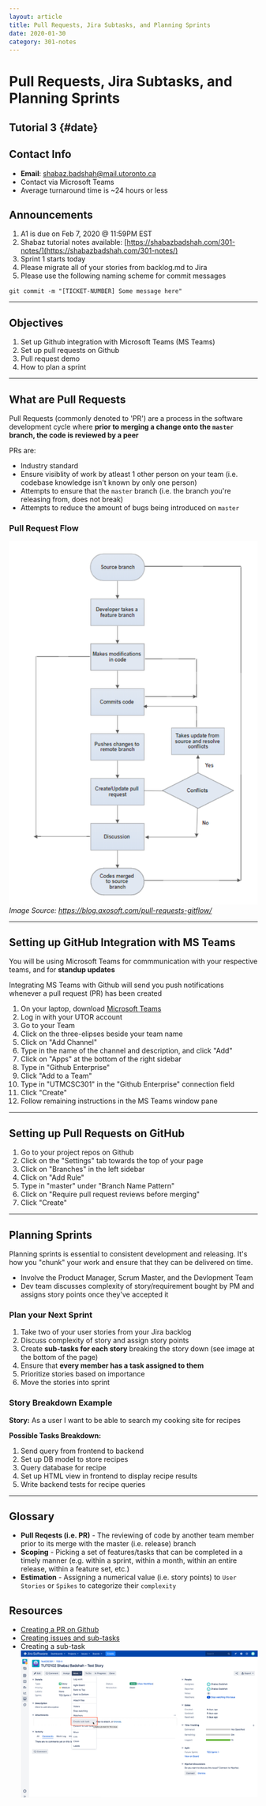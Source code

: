 ```yaml
---
layout: article
title: Pull Requests, Jira Subtasks, and Planning Sprints
date: 2020-01-30
category: 301-notes
---
```


# Pull Requests, Jira Subtasks, and Planning Sprints

Tutorial 3 {#date}
---

## Contact Info

- __Email__: shabaz.badshah@mail.utoronto.ca
- Contact via Microsoft Teams
- Average turnaround time is ~24 hours or less

## Announcements

1. A1 is due on Feb 7, 2020 @ 11:59PM EST
2. Shabaz tutorial notes available: [https://shabazbadshah.com/301-notes/](https://shabazbadshah.com/301-notes/)
3. Sprint 1 starts today
4. Please migrate all of your stories from backlog.md to Jira
5. Please use the following naming scheme for commit messages

```shell
git commit -m "[TICKET-NUMBER] Some message here"
```

---

## Objectives

1. Set up Github integration with Microsoft Teams (MS Teams)
2. Set up pull requests on Github
3. Pull request demo
4. How to plan a sprint

---

## What are Pull Requests

Pull Requests (commonly denoted to 'PR') are a process in the software development cycle where __prior to merging a change onto the `master` branch, the code is reviewed by a peer__

PRs are:

- Industry standard
- Ensure visiblity of work by atleast 1 other person on your team (i.e. codebase knowledge isn't known by only one person)
- Attempts to ensure that the `master` branch (i.e. the branch you're releasing from, does not break)
- Attempts to reduce the amount of bugs being introduced on `master`

### Pull Request Flow

![Pull Request Flow](/assets/notes/301-assets/pull-request-flow.png)
*Image Source: https://blog.axosoft.com/pull-requests-gitflow/*

---

## Setting up GitHub Integration with MS Teams

You will be using Microsoft Teams for commmunication with your respective teams, and for __standup updates__

Integrating MS Teams with Github will send you push notifications whenever a pull request (PR) has been created

1. On your laptop, download [Microsoft Teams](https://teams.microsoft.com/downloads)
2. Log in with your UTOR account
3. Go to your Team
4. Click on the three-elipses beside your team name
5. Click on "Add Channel"
6. Type in the name of the channel and description, and click "Add"
7. Click on "Apps" at the bottom of the right sidebar
8. Type in "Github Enterprise"
9. Click "Add to a Team"
10. Type in "UTMCSC301" in the "Github Enterprise" connection field
11. Click "Create"
12. Follow remaining instructions in the MS Teams window pane

---

## Setting up Pull Requests on GitHub

1. Go to your project repos on Github
2. Click on the "Settings" tab towards the top of your page
3. Click on "Branches" in the left sidebar
4. Click on "Add Rule"
5. Type in "master" under "Branch Name Pattern"
6. Click on "Require pull request reviews before merging"
7. Click "Create"

---

## Planning Sprints

Planning sprints is essential to consistent development and releasing. It's how you "chunk" your work and ensure that they can be delivered on time.

- Involve the Product Manager, Scrum Master, and the Devlopment Team
- Dev team discusses complexity of story/requirement bought by PM and assigns story points once they've accepted it

### Plan your Next Sprint

1. Take two of your user stories from your Jira backlog
2. Discuss complexity of story and assign story points
3. Create __sub-tasks for each story__ breaking the story down (see image at the bottom of the page)
4. Ensure that __every member has a task assigned to them__
5. Prioritize stories based on importance
6. Move the stories into sprint

### Story Breakdown Example

__Story:__ As a user I want to be able to search my cooking site for recipes

__Possible Tasks Breakdown:__

1. Send query from frontend to backend
2. Set up DB model to store recipes
3. Query database for recipe
4. Set up HTML view in frontend to display recipe results
5. Write backend tests for recipe queries

---

## Glossary

- __Pull Reqests (i.e. PR)__ - The reviewing of code by another team member prior to its merge with the master (i.e. release) branch
- __Scoping__ - Picking a set of features/tasks that can be completed in a timely manner (e.g. within a sprint, within a month, within an entire release, within a feature set, etc.)
- __Estimation__ - Assigning a numerical value (i.e. story points) to `User Stories` or `Spikes` to categorize their `complexity`

## Resources

- [Creating a PR on Github](https://help.github.com/en/github/collaborating-with-issues-and-pull-requests/creating-a-pull-request)
- [Creating issues and sub-tasks](https://confluence.atlassian.com/jirasoftwarecloud/creating-issues-and-sub-tasks-764478439.html)
- Creating a sub-task
![Creating a Jira sub-task](/assets/notes/301-assets/jira-create-subtask.png)